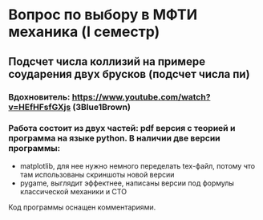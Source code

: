 # Вопрос по выбору в МФТИ механика (I семестр)

## Подсчет числа коллизий на примере соударения двух брусков (подсчет числа пи)

### Вдохновитель: https://www.youtube.com/watch?v=HEfHFsfGXjs (3Blue1Brown)

### Работа состоит из двух частей: pdf версия с теорией и программа на языке python. В наличии две версии программы:

- matplotlib, для нее нужно немного переделать tex-файл, потому что там использованы скриншоты новой версии
- pygame, выглядит эффектнее, написаны версии под формулы классической механики и СТО

Код программы оснащен комментариями.
